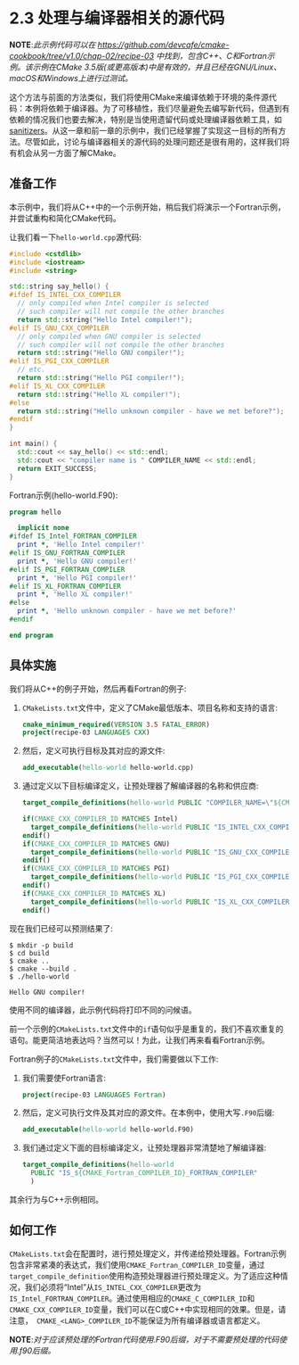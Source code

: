 # 2.3 处理与编译器相关的源代码

**NOTE**:*此示例代码可以在 https://github.com/devcafe/cmake-cookbook/tree/v1.0/chap-02/recipe-03 中找到，包含C++、C和Fortran示例。该示例在CMake 3.5版(或更高版本)中是有效的，并且已经在GNU/Linux、macOS和Windows上进行过测试。*

这个方法与前面的方法类似，我们将使用CMake来编译依赖于环境的条件源代码：本例将依赖于编译器。为了可移植性，我们尽量避免去编写新代码，但遇到有依赖的情况我们也要去解决，特别是当使用遗留代码或处理编译器依赖工具，如[sanitizers](https://github.com/google/sanitizers)。从这一章和前一章的示例中，我们已经掌握了实现这一目标的所有方法。尽管如此，讨论与编译器相关的源代码的处理问题还是很有用的，这样我们将有机会从另一方面了解CMake。

## 准备工作

本示例中，我们将从C++中的一个示例开始，稍后我们将演示一个Fortran示例，并尝试重构和简化CMake代码。

让我们看一下`hello-world.cpp`源代码:

```c++
#include <cstdlib>
#include <iostream>
#include <string>

std::string say_hello() {
#ifdef IS_INTEL_CXX_COMPILER
  // only compiled when Intel compiler is selected
  // such compiler will not compile the other branches
  return std::string("Hello Intel compiler!");
#elif IS_GNU_CXX_COMPILER
  // only compiled when GNU compiler is selected
  // such compiler will not compile the other branches
  return std::string("Hello GNU compiler!");
#elif IS_PGI_CXX_COMPILER
  // etc.
  return std::string("Hello PGI compiler!");
#elif IS_XL_CXX_COMPILER
  return std::string("Hello XL compiler!");
#else
  return std::string("Hello unknown compiler - have we met before?");
#endif
}

int main() {
  std::cout << say_hello() << std::endl;
  std::cout << "compiler name is " COMPILER_NAME << std::endl;
  return EXIT_SUCCESS;
}
```

Fortran示例(hello-world.F90):

```fortran
program hello

  implicit none
#ifdef IS_Intel_FORTRAN_COMPILER
  print *, 'Hello Intel compiler!'
#elif IS_GNU_FORTRAN_COMPILER
  print *, 'Hello GNU compiler!'
#elif IS_PGI_FORTRAN_COMPILER
  print *, 'Hello PGI compiler!'
#elif IS_XL_FORTRAN_COMPILER
  print *, 'Hello XL compiler!'
#else
  print *, 'Hello unknown compiler - have we met before?'
#endif

end program
```

## 具体实施

我们将从C++的例子开始，然后再看Fortran的例子:

1. `CMakeLists.txt`文件中，定义了CMake最低版本、项目名称和支持的语言:

   ```cmake
   cmake_minimum_required(VERSION 3.5 FATAL_ERROR)
   project(recipe-03 LANGUAGES CXX)
   ```

2. 然后，定义可执行目标及其对应的源文件:

   ```cmake
   add_executable(hello-world hello-world.cpp)
   ```

3. 通过定义以下目标编译定义，让预处理器了解编译器的名称和供应商:

   ```cmake
   target_compile_definitions(hello-world PUBLIC "COMPILER_NAME=\"${CMAKE_CXX_COMPILER_ID}\"")
   
   if(CMAKE_CXX_COMPILER_ID MATCHES Intel)
     target_compile_definitions(hello-world PUBLIC "IS_INTEL_CXX_COMPILER")
   endif()
   if(CMAKE_CXX_COMPILER_ID MATCHES GNU)
     target_compile_definitions(hello-world PUBLIC "IS_GNU_CXX_COMPILER")
   endif()
   if(CMAKE_CXX_COMPILER_ID MATCHES PGI)
     target_compile_definitions(hello-world PUBLIC "IS_PGI_CXX_COMPILER")
   endif()
   if(CMAKE_CXX_COMPILER_ID MATCHES XL)
     target_compile_definitions(hello-world PUBLIC "IS_XL_CXX_COMPILER")
   endif()
   ```

现在我们已经可以预测结果了:

```shell
$ mkdir -p build
$ cd build
$ cmake ..
$ cmake --build .
$ ./hello-world

Hello GNU compiler!
```

使用不同的编译器，此示例代码将打印不同的问候语。

前一个示例的`CMakeLists.txt`文件中的`if`语句似乎是重复的，我们不喜欢重复的语句。能更简洁地表达吗？当然可以！为此，让我们再来看看Fortran示例。

Fortran例子的`CMakeLists.txt`文件中，我们需要做以下工作:

1. 我们需要使Fortran语言:

   ```cmake
   project(recipe-03 LANGUAGES Fortran)
   ```

2. 然后，定义可执行文件及其对应的源文件。在本例中，使用大写`.F90`后缀:

   ```cmake
   add_executable(hello-world hello-world.F90)
   ```

3. 我们通过定义下面的目标编译定义，让预处理器非常清楚地了解编译器:

   ```cmake
   target_compile_definitions(hello-world
     PUBLIC "IS_${CMAKE_Fortran_COMPILER_ID}_FORTRAN_COMPILER"
     )
   ```

其余行为与C++示例相同。

## 如何工作

`CMakeLists.txt`会在配置时，进行预处理定义，并传递给预处理器。Fortran示例包含非常紧凑的表达式，我们使用`CMAKE_Fortran_COMPILER_ID`变量，通过`target_compile_definition`使用构造预处理器进行预处理定义。为了适应这种情况，我们必须将“Intel”从`IS_INTEL_CXX_COMPILER`更改为`IS_Intel_FORTRAN_COMPILER`。通过使用相应的`CMAKE_C_COMPILER_ID`和`CMAKE_CXX_COMPILER_ID`变量，我们可以在C或C++中实现相同的效果。但是，请注意，` CMAKE_<LANG>_COMPILER_ID`不能保证为所有编译器或语言都定义。

**NOTE**:*对于应该预处理的Fortran代码使用.F90后缀，对于不需要预处理的代码使用.f90后缀。*